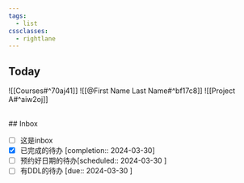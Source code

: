 ```yaml
---
tags:
  - list
cssclasses:
  - rightlane
---
```

## Today

![[Courses#^70aj41]]
![[@First Name Last Name#^bf17c8]]
![[Project A#^aiw2oj]]


<br>
## Inbox

- [ ] 这是inbox
- [x] 已完成的待办  [completion:: 2024-03-30]
- [ ] 预约好日期的待办[scheduled:: 2024-03-30 ]
- [ ] 有DDL的待办 [due:: 2024-03-30 ]